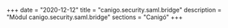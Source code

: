 +++
date        = "2020-12-12"
title       = "canigo.security.saml.bridge"
description = "Mòdul canigo.security.saml.bridge"
sections    = "Canigó"
+++